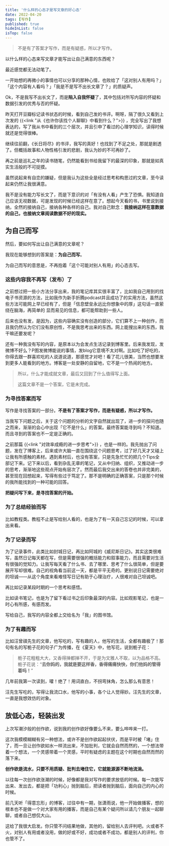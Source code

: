 ```yaml
---
title: '什么样的心态才是写文章的好心态'
date: 2022-04-20
tags: [写作]
published: true
hideInList: false
isTop: false
---
```

> 不是有了答案才写作，而是有疑惑，所以才写作。

<!--more-->

以什么样的心态来写文章才能写出让自己满意的东西呢？

最近感觉都无法动笔了。

一开始想的再微小的事情也可以分享的那种心情，也败给了「这对别人有用吗？」「这个内容有人看吗？」「我是不是写不出长文章了？」的质疑声。

Ok，不是我写不出长文了，而是**陷入自我怀疑**了，其中包括对所写内容的怀疑和数据引发的优秀与否的怀疑。

昨天打开豆瓣标记读书状态的时候，看到自己发的书评。啊呀，隔了很久又看到上次发的 {{<link "从《也许你该找个人聊聊》中看到什么？">}} ，完全写出了我想表达的，写了我从书中看到的三个层次，并且引申了看过的心理学知识，读得时候就还是觉得很棒。

继续往前翻，《长日将尽》的书评，我写的真好！也找到了不足之处，那就是剧透了。但概括故事和人物性格引发的悲剧，我认为妙的不可再妙了。

再之前是巡礼之年的读书随笔，仍然能看到书给我留下的最深的印象，那就是如真实生活般的不可捉摸。

虽然说起来有自恋的嫌疑，但是我认为这些全是经过思考和构思过的文章，至今读起来仍然让我很满意。

我不是没有能力写长文了，而是下意识的对「有没有人看」产生了恐惧。我知道自己应该无视数据，可是发现的时候已经这样在意了。想起今天看的书，书里说到接纳，全然的接纳自己，接纳各种各样的自己。我对自己默念：**我接纳这样在意数据的自己，也接纳文章阅读数据不好的现实。**

## 为自己而写

然后，要如何写出让自己满意的文章呢？

我现在能够想到的答案是：**为自己而写**。

为自己而写的意思是，不再抱着「这个可能对别人有用」的心态去写。

### 这些内容我不再写（发布）了

之前想过把一些小方法分享出来，我的笔记库其实很丰富了，比如我自己用到的找电子书资源的方法，比如我作为新手折腾podcast并且成功了的实用方法，虽然这些方法可能网上早已经有了，但是「信息壁垒永远比你想象中的厚」这句话一直萦绕在脑海，再简单的 显而易见的信息，都可能帮助到一些人。

后来也没有发，是因为，这些内容确实没有创造的部分，它们算不上一种创作，而且我仍然认为它们没有原创性，不是我思考出来的东西。网上能搜出来的东西，我干嘛还要发呢？


还有一种我没有写的内容，是原本以为会发点生活记录到博客里。后来我发现，发微博不好么？P图发微博能说的事情，发blog它意境不太对啊。比如吃了好吃的，你得去跟一群喜欢吃的人说道说道，那感觉才对吧！看了花儿很美，当然也想要发到更多人能看到的地方。博客是一处安静的自留地，它不是一个热闹的地方。


> 所以，什么才能成就文章，最后又回到了什么值得写上面。
> 
> 这篇文章不是一个答案，它是未完成。


### 为寻找答案而写

写作是寻找答案的一部分。**不是有了答案才写作，而是有疑惑，所以才写作。**

当我写下问题之后，关于这个问题的分析的文字自然就出现了，进一步的探问也随之而来，渐渐的会心中出现「它不是什么」的答案。最终答案能寻到吗？不知道。而且寻到的答案也不一定是正确的。

之前那篇 {{<link "对效率成瘾的进一步思考">}} ，也是一样的。我先抛出了问题，发在了博客上，后来或许大脑一直在围绕这个问题思考，过了好几天才又碰上让我有所感触的素材。遇到素材后，也没有答案，只是先急忙忙的把几个Tips全部记下来。记下来以后，看到杂乱无章的笔记，又从中归纳、组织，又推动进一步的思考，渐渐地这些观点开始有层次了。然而最后我交出来的答卷也并非完美的，甚至现在回想起来，写得有些过于笃定了。那不是明确的正确答案，只是那个时候的我所能找到的一种可能的回答。

**把疑问写下来，是寻找答案的开始。**

### 为了总结经验而写

比如教程类。教程不止是写给别人看的，也是为了有一天自己忘记的时候，可以拿出来看。

### 为了记录而写

为了记录事件，此类比如封城日记，再比如阿城的《威尼斯日记》。其实这类很难写，虽然日记每天都在写，但是需要很强的概括能力和叙事能力，而且需要对生活有很强的觉知力。让我写每天看了什么书、去了哪里、思考了什么很简单，但是要展开写却很难。自己的视角看当前这一天，都是平平无奇的。更别说日记需要绝对的坦诚——从这个角度来看难怪写日记有助于心理治疗，人很难对自己坦诚吧。

再比如记录某段时期的一个思考和感悟。

比如读书笔记，也是为了留下看过书之后印象最深的内容。比如观影笔记，也是一时心有所感，有感而发。

写给自己，我写的内容全都上交给名为「我」的图书馆。

### 为了有趣而写

比如汪曾祺先生的文章，他写吃的，写有趣的人，他写的生活，全都有趣极了！那句有名的写栀子花的句子广为传播，在《夏天》中，他写花，说到栀子花：


> 栀子花粗粗大大，又香得掸都掸不开，于是为文雅人不取，以为品格不高。栀子花说：“**去你妈的，我就是要这样香，香得痛痛快快，你们他妈的管得着吗！**”

几年前我第一次读到，嚯！绝了！用词直白，不拐弯抹角，怎么那么有意思！

汪先生写吃的，写得让我流口水，他写的小事，各个让人觉得妙。汪先生的文章，一直是我想效仿的对象。


## 放低心态，轻装出发

上次写潮汐般的创作欲，说到我的创作欲好像要么不来，要么哗哗来一打。

这次我模模糊糊有另一种想法，或许不是创作欲起起伏伏，而是平时被「堵」住了，而一旦让创作欲如水一样流出来，不加批判，它就会自然而然的，一个想法带着一个想法，一个灵感带着一个灵感，平时有疑虑的主题在这个时期也自然而然的落下来。

**创作欲是流水，只要不用质疑、批判去堵住它，它就能源源不断地流淌。**

以往每一次创作欲涨潮的时候，好像都是我对写作的要求放低的时候。每一次能写出来、发出去，都是把「功利心」抛到脑后，把读者抛到脑后，面向自己的内心的时候。

前几天听「得意忘形」的博客，过往中有一期，张潇雨说，他一开始做播客，想的根本也不是做一个对大家有用的播客，而是自己有某个疑问所以请几个朋友一起聊聊，或者自己想侃大山。

这给了我很大启发。你只管不问结果地做，其他的，留给别人去评判吧。火或者不火，对别人有用或者没用，做的好或不好，成功或者不成功，都是别人的评判，你也管不了。